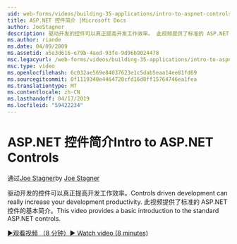 ```yaml
---
uid: web-forms/videos/building-35-applications/intro-to-aspnet-controls
title: ASP.NET 控件简介 |Microsoft Docs
author: JoeStagner
description: 驱动开发的控件可以真正提高开发工作效率。 此视频提供了标准的 ASP.NET 控件的基本简介。
ms.author: riande
ms.date: 04/09/2009
ms.assetid: a5e3d616-e79b-4aed-93fe-9d96b9024478
msc.legacyurl: /web-forms/videos/building-35-applications/intro-to-aspnet-controls
msc.type: video
ms.openlocfilehash: 6c032ae569e84037623e1c5dab5eaa14ee81fd69
ms.sourcegitcommit: 0f1119340e4464720cfd16d0ff15764746ea1fea
ms.translationtype: MT
ms.contentlocale: zh-CN
ms.lasthandoff: 04/17/2019
ms.locfileid: "59422234"
---
```

# <a name="intro-to-aspnet-controls"></a><span data-ttu-id="38aaa-104">ASP.NET 控件简介</span><span class="sxs-lookup"><span data-stu-id="38aaa-104">Intro to ASP.NET Controls</span></span>

<span data-ttu-id="38aaa-105">通过[Joe Stagner](https://github.com/JoeStagner)</span><span class="sxs-lookup"><span data-stu-id="38aaa-105">by [Joe Stagner](https://github.com/JoeStagner)</span></span>

<span data-ttu-id="38aaa-106">驱动开发的控件可以真正提高开发工作效率。</span><span class="sxs-lookup"><span data-stu-id="38aaa-106">Controls driven development can really increase your development productivity.</span></span> <span data-ttu-id="38aaa-107">此视频提供了标准的 ASP.NET 控件的基本简介。</span><span class="sxs-lookup"><span data-stu-id="38aaa-107">This video provides a basic introduction to the standard ASP.NET controls.</span></span>

[<span data-ttu-id="38aaa-108">&#9654;观看视频 （8 分钟）</span><span class="sxs-lookup"><span data-stu-id="38aaa-108">&#9654; Watch video (8 minutes)</span></span>](https://channel9.msdn.com/Blogs/ASP-NET-Site-Videos/intro-to-aspnet-controls)
